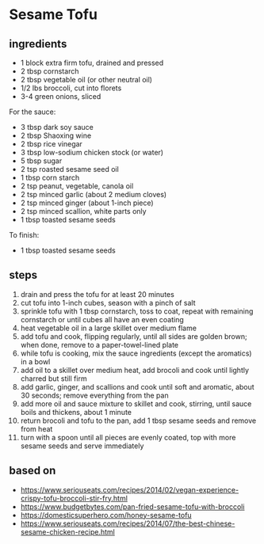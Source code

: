 # Sesame Tofu  

## ingredients  
* 1 block extra firm tofu, drained and pressed  
* 2 tbsp cornstarch  
* 2 tbsp vegetable oil (or other neutral oil)  
* 1/2 lbs broccoli, cut into florets  
* 3-4 green onions, sliced  

For the sauce:  
* 3 tbsp dark soy sauce  
* 2 tbsp Shaoxing wine  
* 2 tbsp rice vinegar  
* 3 tbsp low-sodium chicken stock (or water)  
* 5 tbsp sugar  
* 2 tsp roasted sesame seed oil  
* 1 tbsp corn starch  
* 2 tsp peanut, vegetable, canola oil  
* 2 tsp minced garlic (about 2 medium cloves)  
* 2 tsp minced ginger (about 1-inch piece)  
* 2 tsp minced scallion, white parts only  
* 1 tbsp toasted sesame seeds  

To finish:
* 1 tbsp toasted sesame seeds

## steps
1. drain and press the tofu for at least 20 minutes  
2. cut tofu into 1-inch cubes, season with a pinch of salt  
3. sprinkle tofu with 1 tbsp cornstarch, toss to coat, repeat with remaining cornstarch or until cubes all have an even coating  
4. heat vegetable oil in a large skillet over medium flame  
5. add tofu and cook, flipping regularly, until all sides are golden brown; when done, remove to a paper-towel-lined plate  
6. while tofu is cooking, mix the sauce ingredients (except the aromatics) in a bowl  
7. add oil to a skillet over medium heat, add brocoli and cook until lightly charred but still firm  
8. add garlic, ginger, and scallions and cook until soft and aromatic, about 30 seconds; remove everything from the pan  
9. add more oil and sauce mixture to skillet and cook, stirring, until sauce boils and thickens, about 1 minute  
10. return brocoli and tofu to the pan, add 1 tbsp sesame seeds and remove from heat  
11. turn with a spoon until all pieces are evenly coated, top with more sesame seeds and serve immediately  

## based on  
* https://www.seriouseats.com/recipes/2014/02/vegan-experience-crispy-tofu-broccoli-stir-fry.html  
* https://www.budgetbytes.com/pan-fried-sesame-tofu-with-broccoli  
* https://domesticsuperhero.com/honey-sesame-tofu  
* https://www.seriouseats.com/recipes/2014/07/the-best-chinese-sesame-chicken-recipe.html  

